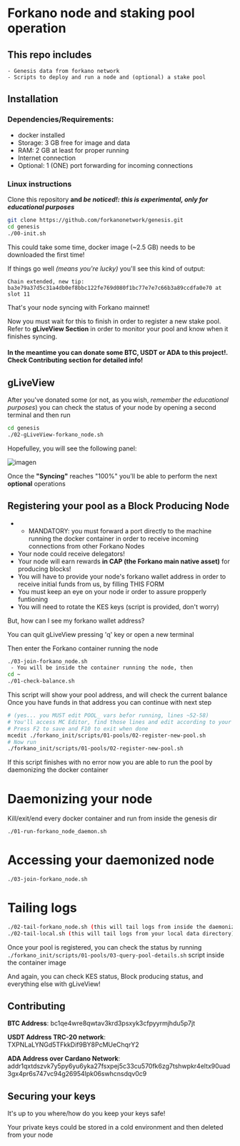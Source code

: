 
# Forkano node and staking pool operation
## This repo includes
    - Genesis data from forkano network
    - Scripts to deploy and run a node and (optional) a stake pool


## Installation
### Dependencies/Requirements:
- docker installed
- Storage: 3 GB free for image and data
- RAM: 2 GB at least for proper running
- Internet connection
- Optional: 1 (ONE) port forwarding for incoming connections

###    Linux instructions


Clone this repository **and _be noticed!: this is experimental, only for educational purposes_**
```bash
git clone https://github.com/forkanonetwork/genesis.git
cd genesis
./00-init.sh
```

This could take some time, docker image (~2.5 GB) needs to be downloaded the first time!

If things go well _(means you're lucky)_ you'll see this kind of output:

`Chain extended, new tip: ba3e79a37d5c31a4db0ef8bbc122fe769d080f1bc77e7e7c66b3a89ccdfa0e70 at slot 11`

That's your node syncing with Forkano mainnet!

Now you must wait for this to finish in order to register a new stake pool. Refer to **gLiveView Section** in order to monitor your pool and know when it finishes syncing.

#### In the meantime you can donate some BTC, USDT or ADA to this project!. Check **Contributing section** for detailed info!


## gLiveView


After you've donated some (or not, as you wish, _remember the educational purposes_) you can check the status of your node by opening a second terminal and then run

```bash
cd genesis
./02-gLiveView-forkano_node.sh
```
Hopefulley, you will see the following panel:


![imagen](https://user-images.githubusercontent.com/1715667/207903021-916bae11-71fc-4faf-890d-f1a934a09a1b.png)

Once the **"Syncing"** reaches "100%" you'll be able to perform the next **optional** operations

## Registering your pool as a Block Producing Node
* * MANDATORY: you must forward a port directly to the machine running the docker container in order to receive incoming connections from other Forkano Nodes
* Your node could receive delegators!
* Your node will earn rewards **in CAP (the Forkano main native asset)** for producing blocks!
* You will have to provide your node's forkano wallet address in order to receive initial funds from us, by filling THIS FORM
* You must keep an eye on your node ir order to assure propperly funtioning 
* You will need to rotate the KES keys (script is provided, don't worry)

But, how can I see my forkano wallet address?

You can quit gLiveView pressing 'q' key or open a new terminal

Then enter the Forkano container running the node
```bash
./03-join-forkano_node.sh
 - You will be inside the container running the node, then
cd ~
./01-check-balance.sh
```
 
This script will show your pool address, and will check the current balance
Once you have funds in that address you can continue with next step

```bash
# (yes... you MUST edit POOL_ vars befor running, lines ~52-58)
# You'll access MC Editor, find those lines and edit according to your needs
# Press F2 to save and F10 to exit when done
mcedit ./forkano_init/scripts/01-pools/02-register-new-pool.sh
# Now run
./forkano_init/scripts/01-pools/02-register-new-pool.sh 
```

If this script finishes with no error now you are able to run the pool by daemonizing the docker container

# Daemonizing your node
Kill/exit/end every docker container and run from inside the genesis dir
```bash
./01-run-forkano_node_daemon.sh
```

# Accessing your daemonized node
```bash
./03-join-forkano_node.sh
```

# Tailing logs
```bash
./02-tail-forkano_node.sh (this will tail logs from inside the daemonized container)
./02-tail-local.sh (this will tail logs from your local data directory)
```



Once your pool is registered, you can check the status by running `./forkano_init/scripts/01-pools/03-query-pool-details.sh` script inside the container image

And again, you can check KES status, Block producing status, and everything else with gLiveView!

## Contributing


**BTC Address**: bc1qe4wre8qwtav3krd3psxyk3cfpyyrmjhdu5p7jt

**USDT Address TRC-20 network**: TXPNLaLYNGd5TFkkDif9BY8PcMUeChqrY2

**ADA Address over Cardano Network**: addr1qxtdszvk7y5py6yu6yka27fsxpej5c33cu570fk6zg7tshwpkr4eltx90uad3gx4pr6s747vc94g26954lpk06swhcnsdqv0c9



## Securing your keys

It's up to you where/how do you keep your keys safe!

Your private keys could be stored in a cold environment and then deleted from your node

